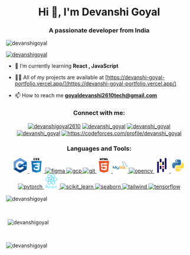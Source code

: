 

<h1 align="center">Hi 👋, I'm Devanshi Goyal</h1>
<h3 align="center">A passionate developer from India</h3>

<p align="left"> <img src="https://komarev.com/ghpvc/?username=devanshigoyal&label=Profile%20views&color=0e75b6&style=flat" alt="devanshigoyal" /> </p>

<p align="left"> <a href="https://github.com/ryo-ma/github-profile-trophy"><img src="https://github-profile-trophy.vercel.app/?username=devanshigoyal" alt="devanshigoyal" /></a> </p>

- 🌱 I’m currently learning **React , JavaScript**

- 👨‍💻 All of my projects are available at [https://devanshi-goyal-portfolio.vercel.app/](https://devanshi-goyal-portfolio.vercel.app/)

- 📫 How to reach me **goyaldevanshi2610tech@gmail.com**

<h3 align="center">Connect with me:</h3>
<p align="center">
<a href="https://linkedin.com/in/devanshigoyal2610" target="blank"><img align="center" src="https://raw.githubusercontent.com/rahuldkjain/github-profile-readme-generator/master/src/images/icons/Social/linked-in-alt.svg" alt="devanshigoyal2610" height="30" width="40" /></a>
<a href="https://www.codechef.com/users/devanshi_goyal" target="blank"><img align="center" src="https://cdn.jsdelivr.net/npm/simple-icons@3.1.0/icons/codechef.svg" alt="devanshi_goyal" height="30" width="40" /></a>
<a href="https://codeforces.com/profile/devanshi_goyal" target="blank"><img align="center" src="https://raw.githubusercontent.com/rahuldkjain/github-profile-readme-generator/master/src/images/icons/Social/codeforces.svg" alt="devanshi_goyal" height="30" width="40" /></a>
<a href="https://www.leetcode.com/devanshi_goyal" target="blank"><img align="center" src="https://raw.githubusercontent.com/rahuldkjain/github-profile-readme-generator/master/src/images/icons/Social/leet-code.svg" alt="devanshi_goyal" height="30" width="40" /></a>
<a href="https://auth.geeksforgeeks.org/user/https://codeforces.com/profile/devanshi_goyal" target="blank"><img align="center" src="https://raw.githubusercontent.com/rahuldkjain/github-profile-readme-generator/master/src/images/icons/Social/geeks-for-geeks.svg" alt="https://codeforces.com/profile/devanshi_goyal" height="30" width="40" /></a>
</p>

<h3 align="center">Languages and Tools:</h3>
<p align="center"> <a href="https://www.w3schools.com/cpp/" target="_blank" rel="noreferrer"> <img src="https://raw.githubusercontent.com/devicons/devicon/master/icons/cplusplus/cplusplus-original.svg" alt="cplusplus" width="40" height="40"/> </a> <a href="https://www.w3schools.com/css/" target="_blank" rel="noreferrer"> <img src="https://raw.githubusercontent.com/devicons/devicon/master/icons/css3/css3-original-wordmark.svg" alt="css3" width="40" height="40"/> </a> <a href="https://www.figma.com/" target="_blank" rel="noreferrer"> <img src="https://www.vectorlogo.zone/logos/figma/figma-icon.svg" alt="figma" width="40" height="40"/> </a> <a href="https://cloud.google.com" target="_blank" rel="noreferrer"> <img src="https://www.vectorlogo.zone/logos/google_cloud/google_cloud-icon.svg" alt="gcp" width="40" height="40"/> </a> <a href="https://git-scm.com/" target="_blank" rel="noreferrer"> <img src="https://www.vectorlogo.zone/logos/git-scm/git-scm-icon.svg" alt="git" width="40" height="40"/> </a> <a href="https://www.w3.org/html/" target="_blank" rel="noreferrer"> <img src="https://raw.githubusercontent.com/devicons/devicon/master/icons/html5/html5-original-wordmark.svg" alt="html5" width="40" height="40"/> </a> <a href="https://www.mysql.com/" target="_blank" rel="noreferrer"> <img src="https://raw.githubusercontent.com/devicons/devicon/master/icons/mysql/mysql-original-wordmark.svg" alt="mysql" width="40" height="40"/> </a> <a href="https://opencv.org/" target="_blank" rel="noreferrer"> <img src="https://www.vectorlogo.zone/logos/opencv/opencv-icon.svg" alt="opencv" width="40" height="40"/> </a> <a href="https://pandas.pydata.org/" target="_blank" rel="noreferrer"> <img src="https://raw.githubusercontent.com/devicons/devicon/2ae2a900d2f041da66e950e4d48052658d850630/icons/pandas/pandas-original.svg" alt="pandas" width="40" height="40"/> </a> <a href="https://www.python.org" target="_blank" rel="noreferrer"> <img src="https://raw.githubusercontent.com/devicons/devicon/master/icons/python/python-original.svg" alt="python" width="40" height="40"/> </a> <a href="https://pytorch.org/" target="_blank" rel="noreferrer"> <img src="https://www.vectorlogo.zone/logos/pytorch/pytorch-icon.svg" alt="pytorch" width="40" height="40"/> </a> <a href="https://reactjs.org/" target="_blank" rel="noreferrer"> <img src="https://raw.githubusercontent.com/devicons/devicon/master/icons/react/react-original-wordmark.svg" alt="react" width="40" height="40"/> </a> <a href="https://scikit-learn.org/" target="_blank" rel="noreferrer"> <img src="https://upload.wikimedia.org/wikipedia/commons/0/05/Scikit_learn_logo_small.svg" alt="scikit_learn" width="40" height="40"/> </a> <a href="https://seaborn.pydata.org/" target="_blank" rel="noreferrer"> <img src="https://seaborn.pydata.org/_images/logo-mark-lightbg.svg" alt="seaborn" width="40" height="40"/> </a> <a href="https://tailwindcss.com/" target="_blank" rel="noreferrer"> <img src="https://www.vectorlogo.zone/logos/tailwindcss/tailwindcss-icon.svg" alt="tailwind" width="40" height="40"/> </a> <a href="https://www.tensorflow.org" target="_blank" rel="noreferrer"> <img src="https://www.vectorlogo.zone/logos/tensorflow/tensorflow-icon.svg" alt="tensorflow" width="40" height="40"/> </a> </p>

<p><img align="center" src="https://github-readme-stats.vercel.app/api/top-langs?username=devanshigoyal&show_icons=true&locale=en&layout=compact" alt="devanshigoyal" /></p>
<br>

<p>&nbsp;<img align="center" src="https://github-readme-stats.vercel.app/api?username=devanshigoyal&show_icons=true&locale=en" alt="devanshigoyal" /></p>
<br>

<p><img align="center" src="https://github-readme-streak-stats.herokuapp.com/?user=devanshigoyal&" alt="devanshigoyal" /></p>


